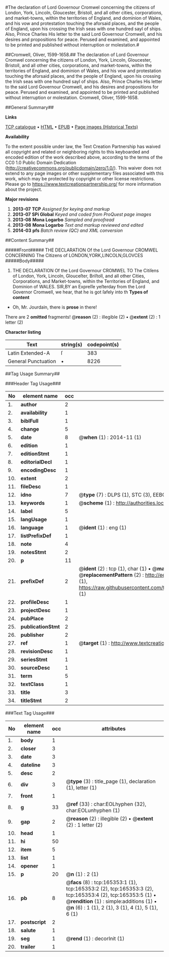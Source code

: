 #The declaration of Lord Governour Cromwel concerning the citizens of London, York, Lincoln, Gloucester, Bristoll, and all other cities, corporations, and market-towns, within the territories of England, and dominion of Wales, and his vow and protestation touching the aforsaid places, and the people of England, upon his crossing the Irish seas with one hundred sayl of ships. Also, Prince Charles His letter to the said Lord Governour Cromwell, and his desires and propositions for peace. Perused and examined, and appointed to be printed and published without interruption or molestation.#

##Cromwell, Oliver, 1599-1658.##
The declaration of Lord Governour Cromwel concerning the citizens of London, York, Lincoln, Gloucester, Bristoll, and all other cities, corporations, and market-towns, within the territories of England, and dominion of Wales, and his vow and protestation touching the aforsaid places, and the people of England, upon his crossing the Irish seas with one hundred sayl of ships. Also, Prince Charles His letter to the said Lord Governour Cromwell, and his desires and propositions for peace. Perused and examined, and appointed to be printed and published without interruption or molestation.
Cromwell, Oliver, 1599-1658.

##General Summary##

**Links**

[TCP catalogue](http://www.ota.ox.ac.uk/tcp/)  • 
[HTML](http://tei.it.ox.ac.uk/tcp/Texts-HTML/free/A80/A80889.html)  • 
[EPUB](http://tei.it.ox.ac.uk/tcp/Texts-EPUB/free/A80/A80889.epub) • 
[Page images (Historical Texts)](https://historicaltexts.jisc.ac.uk/eebo-99865296e)

**Availability**

To the extent possible under law, the Text Creation Partnership has waived all copyright and related or neighboring rights to this keyboarded and encoded edition of the work described above, according to the terms of the CC0 1.0 Public Domain Dedication (http://creativecommons.org/publicdomain/zero/1.0/). This waiver does not extend to any page images or other supplementary files associated with this work, which may be protected by copyright or other license restrictions. Please go to https://www.textcreationpartnership.org/ for more information about the project.

**Major revisions**

1. __2013-07__ __TCP__ *Assigned for keying and markup*
1. __2013-07__ __SPi Global__ *Keyed and coded from ProQuest page images*
1. __2013-08__ __Mona Logarbo__ *Sampled and proofread*
1. __2013-08__ __Mona Logarbo__ *Text and markup reviewed and edited*
1. __2014-03__ __pfs__ *Batch review (QC) and XML conversion*

##Content Summary##

#####Front#####
THE DECLARATION Of the Lord Governour CROMWEL CONCERNING The Citizens of
LONDON,YORK,LINCOLN,GLOVCES
#####Body#####

1. THE DECLARATION Of the Lord Governour CROMWEL TO The Citiſens of London, York, Lincoln, Glouceſter, Briſtoll, and all other Cities, Corporations, and Market-towns, within the Territories of England, and Dominion of WALES.
SIR,BY an Expreſſe yeſterday from the Lord Governor Cromwell, we hear, that he is got ſafely into th
**Types of content**

  * Oh, Mr. Jourdain, there is **prose** in there!

There are 2 **omitted** fragments! 
 @__reason__ (2) : illegible (2)  •  @__extent__ (2) : 1 letter (2)

**Character listing**


|Text|string(s)|codepoint(s)|
|---|---|---|
|Latin Extended-A|ſ|383|
|General Punctuation|•|8226|

##Tag Usage Summary##

###Header Tag Usage###

|No|element name|occ|attributes|
|---|---|---|---|
|1.|__author__|2||
|2.|__availability__|1||
|3.|__biblFull__|1||
|4.|__change__|5||
|5.|__date__|8| @__when__ (1) : 2014-11 (1)|
|6.|__edition__|1||
|7.|__editionStmt__|1||
|8.|__editorialDecl__|1||
|9.|__encodingDesc__|1||
|10.|__extent__|2||
|11.|__fileDesc__|1||
|12.|__idno__|7| @__type__ (7) : DLPS (1), STC (3), EEBO-CITATION (1), PROQUEST (1), VID (1)|
|13.|__keywords__|1| @__scheme__ (1) : http://authorities.loc.gov/ (1)|
|14.|__label__|5||
|15.|__langUsage__|1||
|16.|__language__|1| @__ident__ (1) : eng (1)|
|17.|__listPrefixDef__|1||
|18.|__note__|4||
|19.|__notesStmt__|2||
|20.|__p__|11||
|21.|__prefixDef__|2| @__ident__ (2) : tcp (1), char (1)  •  @__matchPattern__ (2) : ([0-9\-]+):([0-9IVX]+) (1), (.+) (1)  •  @__replacementPattern__ (2) : http://eebo.chadwyck.com/downloadtiff?vid=$1&page=$2 (1), https://raw.githubusercontent.com/textcreationpartnership/Texts/master/tcpchars.xml#$1 (1)|
|22.|__profileDesc__|1||
|23.|__projectDesc__|1||
|24.|__pubPlace__|2||
|25.|__publicationStmt__|2||
|26.|__publisher__|2||
|27.|__ref__|1| @__target__ (1) : http://www.textcreationpartnership.org/docs/. (1)|
|28.|__revisionDesc__|1||
|29.|__seriesStmt__|1||
|30.|__sourceDesc__|1||
|31.|__term__|5||
|32.|__textClass__|1||
|33.|__title__|3||
|34.|__titleStmt__|2||


###Text Tag Usage###

|No|element name|occ|attributes|
|---|---|---|---|
|1.|__body__|1||
|2.|__closer__|3||
|3.|__date__|3||
|4.|__dateline__|3||
|5.|__desc__|2||
|6.|__div__|3| @__type__ (3) : title_page (1), declaration (1), letter (1)|
|7.|__front__|1||
|8.|__g__|33| @__ref__ (33) : char:EOLhyphen (32), char:EOLunhyphen (1)|
|9.|__gap__|2| @__reason__ (2) : illegible (2)  •  @__extent__ (2) : 1 letter (2)|
|10.|__head__|1||
|11.|__hi__|50||
|12.|__item__|5||
|13.|__list__|1||
|14.|__opener__|1||
|15.|__p__|20| @__n__ (1) : 2 (1)|
|16.|__pb__|8| @__facs__ (8) : tcp:165353:1 (1), tcp:165353:2 (2), tcp:165353:3 (2), tcp:165353:4 (2), tcp:165353:5 (1)  •  @__rendition__ (1) : simple:additions (1)  •  @__n__ (6) : 1 (1), 2 (1), 3 (1), 4 (1), 5 (1), 6 (1)|
|17.|__postscript__|2||
|18.|__salute__|1||
|19.|__seg__|1| @__rend__ (1) : decorInit (1)|
|20.|__trailer__|1||
